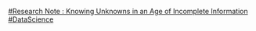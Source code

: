 [#Research Note : Knowing Unknowns in an Age of Incomplete Information   #DataScience](https://qi.tc/qi/114552)